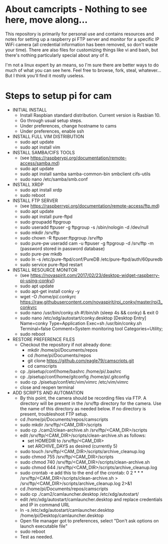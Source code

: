 # About camcripts - Nothing to see here, move along...
This repository is primarily for personal use and contains resources and 
notes for setting up a raspberry pi FTP server and monitor for a specific
IP WiFi camera (all credential information has been removed, so don't 
waste your time). There are also files for customizing things like vi and
bash, but there's nothing particularly special about any of it. 

I'm not a linux expert by an means, so I'm sure there are better ways to
do much of what you can see here. Feel free to browse, fork, steal, 
whatever... But I think you'll find it mostly useless.

# Steps to setup pi for cam
* INITIAL INSTALL 
  * Install Raspbian standard distribution. Current version is Rasbian 10.
  * Go through usual setup steps.
  * Under preferences, change hostname to cams
  * Under preferences, enable ssh
* INSTALL FULL VIM DISTRIBUTION
  * sudo apt update
  * sudo apt install vim
* INSTALL SAMBA/CIFS TOOLS
  * (see https://raspberypi.org/documentation/remote-access/samba.md)
  * sudo apt update
  * sudo apt install samba samba-common-bin smbclient cifs-utils
  * sudo nano /etc/samba/smb.conf
    <update workgroup to RIVERS>
* INSTALL XRDP
  * sudo apt install xrdp
  * sudo reboot
* INSTALL FTP SERVER
  * (see https://raspberrypi.org/documentation/remote-access/ftp.md)
  * sudo apt update
  * sudo apt install pure-ftpd
  * sudo groupadd ftpgroup
  * sudo useradd ftpuser -g ftpgroup -s /sbin/nologin -d /dev/null
  * sudo mkdir /srv/ftp
  * sudo chown -R ftpuser:ftpgroup /srv/ftp
  * sudo pure-pw useradd cam -u ftpuser -g ftpgroup -d /srv/ftp -m
    (password stored in password database)
  * sudo pure-pw mkdb
  * sudo ln -s /etc/pure-ftpd/conf/PureDB /etc/pure-ftpd/auth/60puredb
  * sudo service pure-ftpd restart
* INSTALL RESOURCE MONITOR
  * (see https://novaspirit.com/2017/02/23/desktop-widget-raspberry-pi-using-conky/)
  * sudo apt update
  * sudo apt-get install conky -y
  * wget -O /home/pi/.conkyrc https://raw.githubusercontent.com/novaspirit/rpi_conky/master/rpi3_conkyrc
  * sudo nano /usr/bin/conky.sh
    #!/bin/sh
    (sleep 4s && conky) &
    exit 0
  * sudo nano /etc/xdg/autostart/conky.desktop
    [Desktop Entry]
    Name=conky
    Type=Application
    Exec=sh /usr/bin/conky.sh
    Terminal=false
    Comment=System monitoring tool
    Categories=Utility;
  * sudo reboot
* RESTORE PREFERENCE FILES
  * Checkout the repository if not already done:
    * mkdir /home/pi/Documents/repos
    * cd /home/pi/Documents/repos
    * git clone https://github.com/eagle79/camscripts.git
    * cd camscripts
  * cp ./pisetup/conf/home/bashrc /home/pi/.bashrc
  * cp ./pisetup/conf/home/gitconfig /home/pi/.gitconfig
  * sudo cp ./pisetup/conf/etc/vim/vimrc /etc/vim/vimrc
  * close and reopen terminal
* ADD SCRIPTS AND AUTOMATION
  * By this point, the camera should be recording files via FTP. A directory
    will be present in the /srv/ftp directory for the camera. Use the name
    of this directory as needed below. If no directory is present, 
    troubleshoot FTP setup.
  * cd /home/pi/Documents/repos/camscripts
  * sudo mkdir /srv/ftp/<CAM_DIR>/scripts
  * sudo cp ./cam2/clean-archive.sh /srv/ftp/<CAM_DIR>/scripts
  * edit /srv/ftp/<CAM_DIR>/scripts/clean-archive.sh as follows:
    * set HOMEDIR to /srv/ftp/<CAM_DIR>
    * set ARCHIVE_DAYS as desired (currently 5)
  * sudo touch /srv/ftp/<CAM_DIR>/scripts/archive_cleanup.log
  * sudo chmod 755 /srv/ftp/<CAM_DIR>/scripts
  * sudo chmod 740 /srv/ftp/<CAM_DIR>/scripts/clean-archive.sh
  * sudo chmod 644 /srv/ftp/<CAM_DIR>/scripts/archive_cleanup.log
  * sudo crontab -e
    add this to the end of the crontab:
    0 2 * * * /srv/ftp/<CAM_DIR>/scripts/clean-archive.sh > /srv/ftp/<CAM_DIR>/scripts/archive_cleanup.log 2>&1
  * cd /home/pi/Documents/repos/camscripts
  * sudo cp ./cam2/camlauncher.desktop /etc/xdg/autostart/
  * edit /etc/xdg/autostart/camlauncher.desktop and replace credentials and
    IP in command URL
  * ln -s /etc/xdg/autostart/camlauncher.desktop /home/pi/Desktop/camlauncher.desktop
  * Open file manager got to preferences, select "Don't ask options on launch
    executable file"
  * sudo reboot
  * Test as needed.

